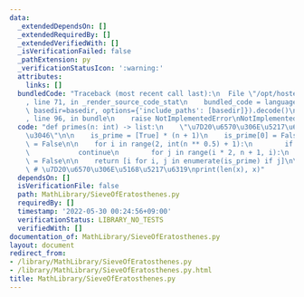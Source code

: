 ```yaml
---
data:
  _extendedDependsOn: []
  _extendedRequiredBy: []
  _extendedVerifiedWith: []
  _isVerificationFailed: false
  _pathExtension: py
  _verificationStatusIcon: ':warning:'
  attributes:
    links: []
  bundledCode: "Traceback (most recent call last):\n  File \"/opt/hostedtoolcache/Python/3.10.6/x64/lib/python3.10/site-packages/onlinejudge_verify/documentation/build.py\"\
    , line 71, in _render_source_code_stat\n    bundled_code = language.bundle(stat.path,\
    \ basedir=basedir, options={'include_paths': [basedir]}).decode()\n  File \"/opt/hostedtoolcache/Python/3.10.6/x64/lib/python3.10/site-packages/onlinejudge_verify/languages/python.py\"\
    , line 96, in bundle\n    raise NotImplementedError\nNotImplementedError\n"
  code: "def primes(n: int) -> list:\n    \"\u7D20\u6570\u306E\u5217\u6319\u3092\u884C\
    \u3046\"\n\n    is_prime = [True] * (n + 1)\n    is_prime[0] = False\n    is_prime[1]\
    \ = False\n\n    for i in range(2, int(n ** 0.5) + 1):\n        if not is_prime[i]:\n\
    \            continue\n        for j in range(i * 2, n + 1, i):\n            is_prime[j]\
    \ = False\n\n    return [i for i, j in enumerate(is_prime) if j]\n\nx = primes(100)\
    \ # \u7D20\u6570\u306E\u5168\u5217\u6319\nprint(len(x), x)"
  dependsOn: []
  isVerificationFile: false
  path: MathLibrary/SieveOfEratosthenes.py
  requiredBy: []
  timestamp: '2022-05-30 00:24:56+09:00'
  verificationStatus: LIBRARY_NO_TESTS
  verifiedWith: []
documentation_of: MathLibrary/SieveOfEratosthenes.py
layout: document
redirect_from:
- /library/MathLibrary/SieveOfEratosthenes.py
- /library/MathLibrary/SieveOfEratosthenes.py.html
title: MathLibrary/SieveOfEratosthenes.py
---
```

